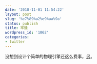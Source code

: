 ```yaml
---
date: '2010-11-01 11:54:22'
layout: post
slug: '%e7%89%a2%e9%aa%9a'
status: publish
title: 牢骚
wordpress_id: '1062'
categories:
- twitter
---
```


没想到设计个简单的物理引擎还这么费事，[另](http://liuliu.me/detect/detect.html)。
